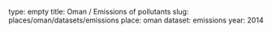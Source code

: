 type: empty
title: Oman / Emissions of pollutants
slug: places/oman/datasets/emissions
place: oman
dataset: emissions
year: 2014
